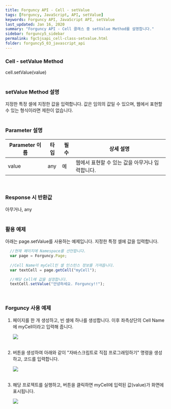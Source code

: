 ```yaml
---
title: Forguncy API - Cell - setValue
tags: [Forguncy, JavaScript, API, setValue]
keywords: Forguncy API, JavaScript API, setValue
last_updated: Jan 16, 2020
summary: "Forguncy API - Cell 클래스 중 setValue Method를 설명합니다."
sidebar: forguncy5_sidebar
permalink: fgc5jsapi_cell-class-setvalue.html
folder: forguncy5_03_javascript_api
---
```


### Cell - setValue Method
cell.setValue(value)
<br /><br />

### setValue Method 설명
지정한 특정 셀에 지정한 값을 입력합니다. 값은 임의의 값일 수 있으며, 웹에서 표현할 수 있는 형식이라면 제한이 없습니다.
<br /><br />

### Parameter 설명

| Parameter 이름 | 타입 | 필수 | 상세 설명 |
| --- | --- | --- | --- |
| value | any | 예 | 웹에서 표현할 수 있는 값을 아무거나 입력합니다. |

<br />

### Response 시 반환값
아무거나, any
<br /><br />

### 활용 예제
아래는 page.setValue를 사용하는 예제입니다. 지정한 특정 셀에 값을 입력합니다.
<br />

~~~javascript
  //현재 페이지에 Namespace를 선언합니다.
  var page = Forguncy.Page;
  
  //Cell Name이 myCell인 셀 인스턴스 정보를 가져옵니다.
  var textCell = page.getCell("myCell");

  //해당 Cell에 값을 설정합니다.
  textCell.setValue("안녕하세요. Forguncy!!");
~~~

<br />

### Forguncy 사용 예제

1. 페이지를 한 개 생성하고, 빈 셀에 하나를 생성합니다. 이후 좌측상단의 Cell Name에 myCell이라고 입력해 줍니다.

    ![]({{site.url}}/images/forguncy5/ex-ss_cell-setvalue01.png)
    <br /><br />

2. 버튼을 생성하여 아래와 같이 "자바스크립트로 직접 프로그래밍하기" 명령을 생성하고, 코드를 입력합니다.

    ![]({{site.url}}/images/forguncy5/ex-ss_cell-setvalue02.png)
    <br /><br />

3. 해당 프로젝트를 실행하고, 버튼을 클릭하면 myCell에 입력된 값(value)가 화면에 표시됩니다.

    ![]({{site.url}}/images/forguncy5/ex-ss_cell-setvalue03.gif)

<br /><br />